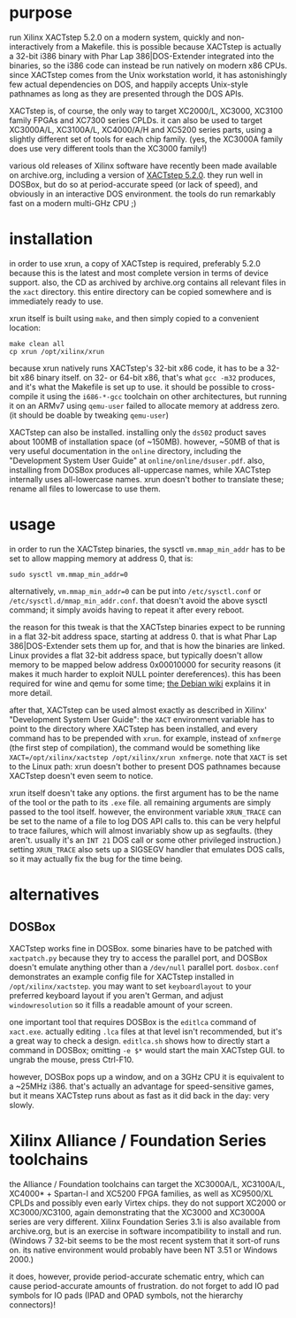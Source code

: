 # purpose

run Xilinx XACTstep 5.2.0 on a modern system, quickly and non-interactively from a Makefile. this is possible because
XACTstep is actually a 32-bit i386 binary with Phar Lap 386|DOS-Extender integrated into the binaries, so the i386
code can instead be run natively on modern x86 CPUs. since XACTstep comes from the Unix workstation world, it has
astonishingly few actual dependencies on DOS, and happily accepts Unix-style pathnames as long as they are presented
through the DOS APIs.

XACTstep is, of course, the only way to target XC2000/L, XC3000, XC3100 family FPGAs and XC7300 series CPLDs. it can
also be used to target XC3000A/L, XC3100A/L, XC4000/A/H and XC5200 series parts, using a slightly different set of
tools for each chip family. (yes, the XC3000A family does use very different tools than the XC3000 family!)

various old releases of Xilinx software have recently been made available on archive.org, including a version of
[XACTstep 5.2.0](https://archive.org/details/1995-1996-xilinx-xact-520-600-601). they run well in DOSBox, but do so at
period-accurate speed (or lack of speed), and obviously in an interactive DOS environment. the tools do run remarkably
fast on a modern multi-GHz CPU ;)

# installation

in order to use xrun, a copy of XACTstep is required, preferably 5.2.0 because this is the latest and most complete
version in terms of device support. also, the CD as archived by archive.org contains all relevant files in the `xact`
directory. this entire directory can be copied somewhere and is immediately ready to use.

xrun itself is built using `make`, and then simply copied to a convenient location:

```
make clean all
cp xrun /opt/xilinx/xrun
```

because xrun natively runs XACTstep's 32-bit x86 code, it has to be a 32-bit x86 binary itself. on 32- or 64-bit x86,
that's what `gcc -m32` produces, and it's what the Makefile is set up to use. it should be possible to cross-compile it
using the `i686-*-gcc` toolchain on other architectures, but running it on an ARMv7 using `qemu-user` failed to allocate
memory at address zero. (it should be doable by tweaking `qemu-user`)

XACTstep can also be installed. installing only the `ds502` product saves about 100MB of installation space (of ~150MB).
however, ~50MB of that is very useful documentation in the `online` directory, including the "Development System User
Guide" at `online/online/dsuser.pdf`. also, installing from DOSBox produces all-uppercase names, while XACTstep
internally uses all-lowercase names. xrun doesn't bother to translate these; rename all files to lowercase to use them.

# usage

in order to run the XACTstep binaries, the sysctl `vm.mmap_min_addr` has to be set to allow mapping memory at address 0,
that is:

```
sudo sysctl vm.mmap_min_addr=0
```

alternatively, `vm.mmap_min_addr=0` can be put into `/etc/sysctl.conf` or `/etc/sysctl.d/mmap_min_addr.conf`. that
doesn't avoid the above sysctl command; it simply avoids having to repeat it after every reboot.

the reason for this tweak is that the XACTstep binaries expect to be running in a flat 32-bit address space, starting
at address 0. that is what Phar Lap 386|DOS-Extender sets them up for, and that is how the binaries are linked. Linux
provides a flat 32-bit address space, but typically doesn't allow memory to be mapped below address 0x00010000 for
security reasons (it makes it much harder to exploit NULL pointer dereferences). this has been required for wine and
qemu for some time; [the Debian wiki](https://wiki.debian.org/mmap_min_addr) explains it in more detail.

after that, XACTstep can be used almost exactly as described in Xilinx' "Development System User Guide": the `XACT`
environment variable has to point to the directory where XACTstep has been installed, and every command has to be
prepended with `xrun`. for example, instead of `xnfmerge` (the first step of compilation), the command would be
something like `XACT=/opt/xilinx/xactstep /opt/xilinx/xrun xnfmerge`. note that `XACT` is set to the Linux path: xrun
doesn't bother to present DOS pathnames because XACTstep doesn't even seem to notice.

xrun itself doesn't take any options. the first argument has to be the name of the tool or the path to its `.exe` file.
all remaining arguments are simply passed to the tool itself. however, the environment variable `XRUN_TRACE` can be set
to the name of a file to log DOS API calls to. this can be very helpful to trace failures, which will almost invariably
show up as segfaults. (they aren't. usually it's an `INT 21` DOS call or some other privileged instruction.) setting
`XRUN_TRACE` also sets up a SIGSEGV handler that emulates DOS calls, so it may actually fix the bug for the time being.

# alternatives

## DOSBox

XACTstep works fine in DOSBox. some binaries have to be patched with `xactpatch.py` because they try to access the
parallel port, and DOSBox doesn't emulate anything other than a `/dev/null` parallel port. `dosbox.conf` demonstrates
an example config file for XACTstep installed in `/opt/xilinx/xactstep`. you may want to set `keyboardlayout` to your
preferred keyboard layout if you aren't German, and adjust `windowresolution` so it fills a readable amount of your
screen.

one important tool that requires DOSBox is the `editlca` command of `xact.exe`. actually editing `.lca` files at that
level isn't recommended, but it's a great way to check a design. `editlca.sh` shows how to directly start a command in
DOSBox; omitting `-e $*` would start the main XACTstep GUI. to ungrab the mouse, press Ctrl-F10.

however, DOSBox pops up a window, and on a 3GHz CPU it is equivalent to a ~25MHz i386. that's actually an advantage for
speed-sensitive games, but it means XACTstep runs about as fast as it did back in the day: very slowly.

# Xilinx Alliance / Foundation Series toolchains

the Alliance / Foundation toolchains can target the XC3000A/L, XC3100A/L, XC4000* + Spartan-I and XC5200 FPGA families,
as well as XC9500/XL CPLDs and possibly even early Virtex chips. they do not support XC2000 or XC3000/XC3100, again
demonstrating that the XC3000 and XC3000A series are very different. Xilinx Foundation Series 3.1i is also available
from archive.org, but is an exercise in software incompatibility to install and run. (Windows 7 32-bit seems to be the
most recent system that it sort-of runs on. its native environment would probably have been NT 3.51 or Windows 2000.)

it does, however, provide period-accurate schematic entry, which can cause period-accurate amounts of frustration. do
not forget to add IO pad symbols for IO pads (IPAD and OPAD symbols, not the hierarchy connectors)!
